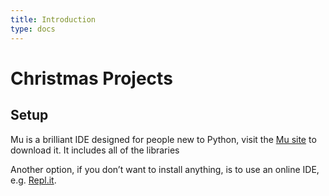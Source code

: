 ```yaml
---
title: Introduction
type: docs
---
```


# Christmas Projects

## Setup

Mu is a brilliant IDE designed for people new to Python, visit the [Mu site](https://codewith.mu/) to download it.
    It includes all of the libraries

Another option, if you don’t want to install anything, is to use an online IDE, e.g. [Repl.it](https://replit.com/).
